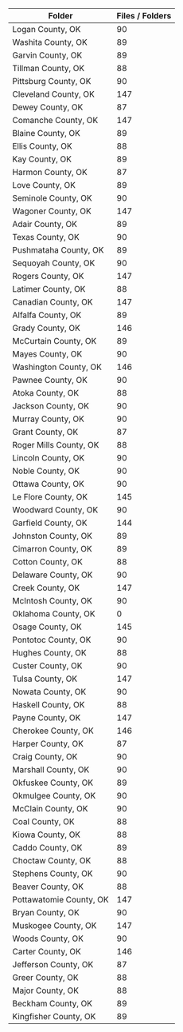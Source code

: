 | Folder                  |   Files / Folders |
|-------------------------|-------------------|
| Logan County, OK        |                90 |
| Washita County, OK      |                89 |
| Garvin County, OK       |                89 |
| Tillman County, OK      |                88 |
| Pittsburg County, OK    |                90 |
| Cleveland County, OK    |               147 |
| Dewey County, OK        |                87 |
| Comanche County, OK     |               147 |
| Blaine County, OK       |                89 |
| Ellis County, OK        |                88 |
| Kay County, OK          |                89 |
| Harmon County, OK       |                87 |
| Love County, OK         |                89 |
| Seminole County, OK     |                90 |
| Wagoner County, OK      |               147 |
| Adair County, OK        |                89 |
| Texas County, OK        |                90 |
| Pushmataha County, OK   |                89 |
| Sequoyah County, OK     |                90 |
| Rogers County, OK       |               147 |
| Latimer County, OK      |                88 |
| Canadian County, OK     |               147 |
| Alfalfa County, OK      |                89 |
| Grady County, OK        |               146 |
| McCurtain County, OK    |                89 |
| Mayes County, OK        |                90 |
| Washington County, OK   |               146 |
| Pawnee County, OK       |                90 |
| Atoka County, OK        |                88 |
| Jackson County, OK      |                90 |
| Murray County, OK       |                90 |
| Grant County, OK        |                87 |
| Roger Mills County, OK  |                88 |
| Lincoln County, OK      |                90 |
| Noble County, OK        |                90 |
| Ottawa County, OK       |                90 |
| Le Flore County, OK     |               145 |
| Woodward County, OK     |                90 |
| Garfield County, OK     |               144 |
| Johnston County, OK     |                89 |
| Cimarron County, OK     |                89 |
| Cotton County, OK       |                88 |
| Delaware County, OK     |                90 |
| Creek County, OK        |               147 |
| McIntosh County, OK     |                90 |
| Oklahoma County, OK     |                 0 |
| Osage County, OK        |               145 |
| Pontotoc County, OK     |                90 |
| Hughes County, OK       |                88 |
| Custer County, OK       |                90 |
| Tulsa County, OK        |               147 |
| Nowata County, OK       |                90 |
| Haskell County, OK      |                88 |
| Payne County, OK        |               147 |
| Cherokee County, OK     |               146 |
| Harper County, OK       |                87 |
| Craig County, OK        |                90 |
| Marshall County, OK     |                90 |
| Okfuskee County, OK     |                89 |
| Okmulgee County, OK     |                90 |
| McClain County, OK      |                90 |
| Coal County, OK         |                88 |
| Kiowa County, OK        |                88 |
| Caddo County, OK        |                89 |
| Choctaw County, OK      |                88 |
| Stephens County, OK     |                90 |
| Beaver County, OK       |                88 |
| Pottawatomie County, OK |               147 |
| Bryan County, OK        |                90 |
| Muskogee County, OK     |               147 |
| Woods County, OK        |                90 |
| Carter County, OK       |               146 |
| Jefferson County, OK    |                87 |
| Greer County, OK        |                88 |
| Major County, OK        |                88 |
| Beckham County, OK      |                89 |
| Kingfisher County, OK   |                89 |